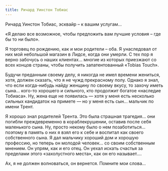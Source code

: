 ```yaml
---
title: Ричард Уинстон Тобиас
---
```


Ричард Уинстон Тобиас, эсквайр – к вашим услугам…

«Я делаю все возможное, чтобы предложить вам лучшие условия – где бы то ни было».

Я торговец по рождению, как и мои родители – оба. Я унаследовал от них мой небольшой магазин в Лидсе, когда они умерли. С тех пор я верно забочусь о наших клиентах... многие из которых приезжают со всех концов страны, чтобы получить запатентованный «Tobias Touch». 

Будучи преданным своему делу, я никогда не имел времени жениться, хотя, должен сказать, что я не чужд прекрасному полу. Однако я знал, что если когда-нибудь найду женщину по своему вкусу, то захочу иметь сына... кого-то хорошего и сильного, кто продолжит богатое «наследие Тобиаса». Ну, жена еще не появилась — хотя у меня есть несколько сильных кандидаток на примете — но у меня есть сын... мальчик по имени Трент.

Я хорошо знал родителей Трента. Это была страшная трагедия... они погибли преждевременно в кораблекрушении, оставив после себя маленького сына. Ну, просто некому было о нем позаботиться... поэтому в память о них я взял его к себе и воспитал как своего собственного сына. Я дал мальчику хороший дом и хорошую профессию, но теперь он молодой человек... со своим собственным мнением. Он упрям, как и его отец. Он уехал искать счастья за пределами этого «захолустного места», как он его называет....

Ах, я не должен волноваться, он вернется. Помните мои слова...
